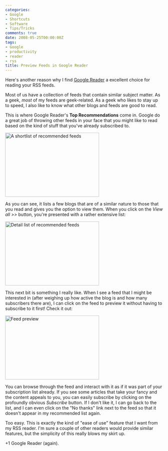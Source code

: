 ```yaml
---
categories:
- Google
- Shortcuts
- Software
- Tips/Tricks
comments: true
date: 2008-05-25T00:00:00Z
tags:
- Google
- productivity
- reader
- rss
title: Preview Feeds in Google Reader
---
```


Here's another reason why I find <a href="http://reader.google.com/" title="Google Reader">Google Reader</a> a excellent choice for reading your RSS feeds.

Most of us have a collection of feeds that contain similar subject matter. As a geek, <em>most</em> of my feeds are geek-related. As a geek who likes to stay up to speed, I also like to know what other blogs and feeds are good to read.

This is where Google Reader's <strong>Top Recommendations</strong> come in. Google do a great job of throwing other feeds in your face that you might like to read based on the kind of stuff that you've already subscribed to.

<!--more-->

<a href="/uploads/2008/05/reader_recommendations.png" rel="lightbox[rec_reader]" title="Recommended feeds"><img src="/uploads/2008/05/reader_recommendations.png" alt="A shortlist of recommended feeds" title="Recommended feeds" width="300" height="205" class="aligncenter size-medium wp-image-361" /></a>

As you can see, it lists a few blogs that are of a similar nature to those that you read and gives you the option to view them. When you click on the <em>View all &gt;&gt;</em> button, you're presented with a rather extensive list:

<a href="/uploads/2008/05/reader_rec_list.png" title="Detail list of recommended feeds" rel="lightbox[rec_reader]"><img src="/uploads/2008/05/reader_rec_list.png" alt="Detail list of recommended feeds" title="Detail list of recommended feeds" width="300" height="205" class="aligncenter size-medium wp-image-362" /></a>

This next bit is something I really like. When I see a feed that I might be interested in (after weighing up how active the blog is and how many subscribers there are), I can click on the feed to preview it without having to subscribe to it first! Check it out:

<a href="/uploads/2008/05/reader_rec_preview.png" rel="lightbox[rec_reader]" title="Feed preview"><img src="/uploads/2008/05/reader_rec_preview.png" alt="Feed preview" title="Feed preview" width="300" height="205" class="aligncenter size-medium wp-image-360" /></a>

You can browse through the feed and interact with it as if it was part of your subscription list already. If you see some articles that take your fancy and the content appeals to you, you can easily subscribe by clicking on the profoundly obvious <em>Subscribe</em> button. If I don't like it, I can go back to the list, and I can even click on the "No thanks" link next to the feed so that it doesn't appear in my recommended list again.

Too easy. This is exactly the kind of "ease of use" feature that I want from my RSS reader. I'm sure a couple of other readers would provide similar features, but the simplicity of this really blows my skirt up.

+1 Google Reader (again).
